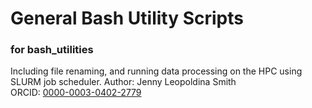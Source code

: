 # General Bash Utility Scripts 
### for bash_utilities
Including file renaming, and running data processing on the HPC using SLURM job scheduler. 
Author: Jenny Leopoldina Smith<br>
ORCID: [0000-0003-0402-2779](https://orcid.org/0000-0003-0402-2779)
<br>

